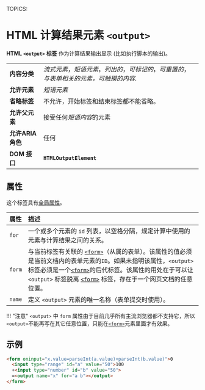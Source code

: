 TOPICS: <output>

# HTML 计算结果元素 `<output>`

**HTML `<output>` 标签** 作为计算结果输出显示 (比如执行脚本的输出)。

|  |  |
| :-- | :-- |
| **内容分类** | *流式元素*，*短语元素*，*列出的*，*可标记的*，*可重置的*，*与表单相关的元素，可触摸的内容*. |
| **允许元素** | *短语元素* |
| **省略标签** | 不允许，开始标签和结束标签都不能省略。|
| **允许父元素** | 接受任何*短语内容*的元素 |
| **允许ARIA角色** | 任何 |
| **DOM 接口** | **`HTMLOutputElement`** |

## 属性

这个标签具有[全局属性](/zh-hans/webfrontend/HTML_Global_Attributes)。

| 属性 | 描述 |
| :-- | :-- |
| `for` | 一个或多个元素的 `id` 列表，以空格分隔，规定计算中使用的元素与计算结果之间的关系。 |
| `form` | 与当前标签有关联的 [`<form>`](/zh-hans/webfrontend/<form>)（从属的表单）。该属性的值必须是当前文档内的表单元素的`ID`。如果未指明该属性，`<output>`标签必须是一个[`<form>`](/zh-hans/webfrontend/<form>)的后代标签。该属性的用处在于可以让 `<output>` 标签脱离 [`<form>`](/zh-hans/webfrontend/<form>) 标签，存在于一个网页文档的任意位置。 |
| `name` | 定义 `<output>` 元素的唯一名称（表单提交时使用）。 |

!!! "注意"
    `<output>` 中 `form` 属性由于目前几乎所有主流浏览器都不支持它，所以`<output>`不能再写在其它任意位置，只能在[`<form>`](/zh-hans/webfrontend/<form>)元素里面才有效果。

## 示例

```html
<form oninput="x.value=parseInt(a.value)+parseInt(b.value)">0
  <input type="range" id="a" value="50">100
  +<input type="number" id="b" value="50">
  =<output name="x" for="a b"></output>
</form>
```
